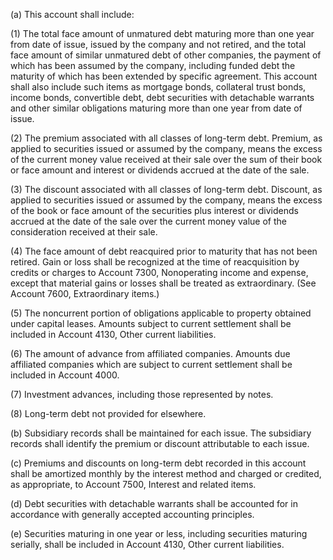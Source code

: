 (a) This account shall include:

(1) The total face amount of unmatured debt maturing more than one year from date of issue, issued by the company and not retired, and the total face amount of similar unmatured debt of other companies, the payment of which has been assumed by the company, including funded debt the maturity of which has been extended by specific agreement. This account shall also include such items as mortgage bonds, collateral trust bonds, income bonds, convertible debt, debt securities with detachable warrants and other similar obligations maturing more than one year from date of issue.

(2) The premium associated with all classes of long-term debt. Premium, as applied to securities issued or assumed by the company, means the excess of the current money value received at their sale over the sum of their book or face amount and interest or dividends accrued at the date of the sale.

(3) The discount associated with all classes of long-term debt. Discount, as applied to securities issued or assumed by the company, means the excess of the book or face amount of the securities plus interest or dividends accrued at the date of the sale over the current money value of the consideration received at their sale.

(4) The face amount of debt reacquired prior to maturity that has not been retired. Gain or loss shall be recognized at the time of reacquisition by credits or charges to Account 7300, Nonoperating income and expense, except that material gains or losses shall be treated as extraordinary. (See Account 7600, Extraordinary items.)

(5) The noncurrent portion of obligations applicable to property obtained under capital leases. Amounts subject to current settlement shall be included in Account 4130, Other current liabilities.

(6) The amount of advance from affiliated companies. Amounts due affiliated companies which are subject to current settlement shall be included in Account 4000.

(7) Investment advances, including those represented by notes.

(8) Long-term debt not provided for elsewhere.

(b) Subsidiary records shall be maintained for each issue. The subsidiary records shall identify the premium or discount attributable to each issue.

(c) Premiums and discounts on long-term debt recorded in this account shall be amortized monthly by the interest method and charged or credited, as appropriate, to Account 7500, Interest and related items.

(d) Debt securities with detachable warrants shall be accounted for in accordance with generally accepted accounting principles.

(e) Securities maturing in one year or less, including securities maturing serially, shall be included in Account 4130, Other current liabilities.

